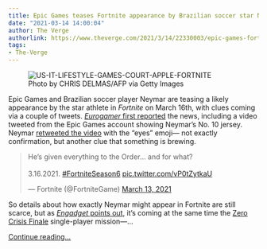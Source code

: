 ```yaml
---
title: Epic Games teases Fortnite appearance by Brazilian soccer star Neymar
date: "2021-03-14 14:00:04"
author: The Verge
authorlink: https://www.theverge.com/2021/3/14/22330003/epic-games-fortnite-brazilian-soccer-star-neymar
tags:
- The-Verge
---
```

<figure>
      <img alt="US-IT-LIFESTYLE-GAMES-COURT-APPLE-FORTNITE" src="https://cdn.vox-cdn.com/thumbor/oNLBvINFfvuuza5EDfSZmX2ypOM=/204x0:5333x3419/1310x873/cdn.vox-cdn.com/uploads/chorus_image/image/68963353/1228049811.0.jpg" />
        <figcaption>Photo by CHRIS DELMAS/AFP via Getty Images</figcaption>
    </figure>

  <p id="DIyQTy">Epic Games and Brazilian soccer player Neymar are teasing a likely appearance by the star athlete in <em>Fortnite</em> on March 16th, with clues coming via a couple of tweets. <a href="https://www.eurogamer.net/articles/2021-03-13-it-looks-like-neymar-is-coming-to-fortnite"><em>Eurogamer</em> first reported</a> the news, including a video tweeted from the Epic Games account showing Neymar’s No. 10 jersey. Neymar <a href="https://twitter.com/neymarjr/status/1370797692406874117?s=20">retweeted the video</a> with the “eyes” emoji— not exactly confirmation, but another clue that something is brewing. </p>
<div id="qo6uDA">
<blockquote class="twitter-tweet">
<p lang="en" dir="ltr">He’s given everything to the Order... and for what? <br><br>3.16.2021. <a href="https://twitter.com/hashtag/FortniteSeason6?src=hash&amp;ref_src=twsrc%5Etfw">#FortniteSeason6</a> <a href="https://t.co/vP0tZytkaU">pic.twitter.com/vP0tZytkaU</a></p>— Fortnite (@FortniteGame) <a href="https://twitter.com/FortniteGame/status/1370751505733722116?ref_src=twsrc%5Etfw">March 13, 2021</a>
</blockquote>

</div>
<p id="i2mJXo">So details about how exactly Neymar might appear in Fortnite are still scarce, but as <a href="https://www.engadget.com/neymar-fortnite-teaser-222544175.html"><em>Engadget</em> points out</a>, it’s coming at the same time the <a href="https://comicbook.com/gaming/news/fortnite-zero-crisis-finale-event-teaser/">Zero Crisis Finale</a> single-player mission—...</p>
  <p>
    <a href="https://www.theverge.com/2021/3/14/22330003/epic-games-fortnite-brazilian-soccer-star-neymar">Continue reading&hellip;</a>
  </p>